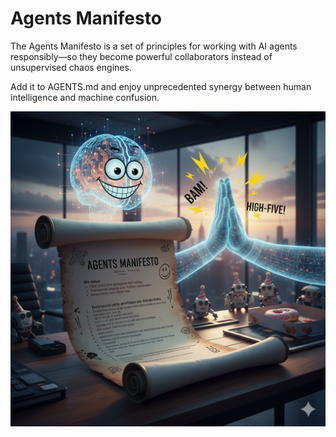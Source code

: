 # Agents Manifesto

The Agents Manifesto is a set of principles for working with AI agents responsibly—so they become powerful collaborators instead of unsupervised chaos engines.

Add it to AGENTS.md and enjoy unprecedented synergy between human intelligence and machine confusion.

![Agents Manifesto](img/agents-manifesto.png)
